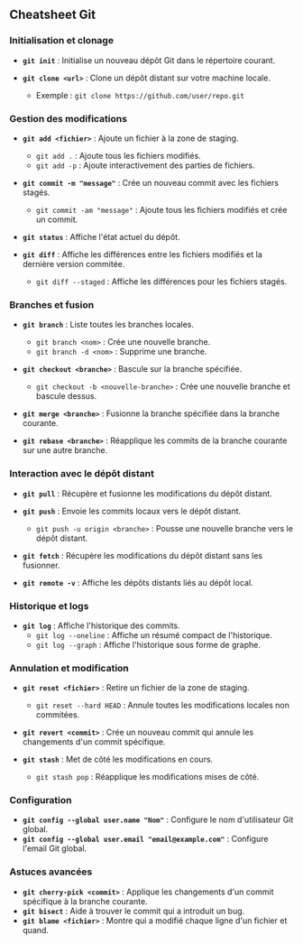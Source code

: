 ## Cheatsheet Git

### Initialisation et clonage

- **`git init`** : Initialise un nouveau dépôt Git dans le répertoire courant.

- **`git clone <url>`** : Clone un dépôt distant sur votre machine locale.
  - Exemple : `git clone https://github.com/user/repo.git`

### Gestion des modifications

- **`git add <fichier>`** : Ajoute un fichier à la zone de staging.
  - `git add .` : Ajoute tous les fichiers modifiés.
  - `git add -p` : Ajoute interactivement des parties de fichiers.

- **`git commit -m "message"`** : Crée un nouveau commit avec les fichiers stagés.
  - `git commit -am "message"` : Ajoute tous les fichiers modifiés et crée un commit.

- **`git status`** : Affiche l'état actuel du dépôt.

- **`git diff`** : Affiche les différences entre les fichiers modifiés et la dernière version commitée.
  - `git diff --staged` : Affiche les différences pour les fichiers stagés.

### Branches et fusion

- **`git branch`** : Liste toutes les branches locales.
  - `git branch <nom>` : Crée une nouvelle branche.
  - `git branch -d <nom>` : Supprime une branche.

- **`git checkout <branche>`** : Bascule sur la branche spécifiée.
  - `git checkout -b <nouvelle-branche>` : Crée une nouvelle branche et bascule dessus.

- **`git merge <branche>`** : Fusionne la branche spécifiée dans la branche courante.

- **`git rebase <branche>`** : Réapplique les commits de la branche courante sur une autre branche.

### Interaction avec le dépôt distant

- **`git pull`** : Récupère et fusionne les modifications du dépôt distant.

- **`git push`** : Envoie les commits locaux vers le dépôt distant.
  - `git push -u origin <branche>` : Pousse une nouvelle branche vers le dépôt distant.

- **`git fetch`** : Récupère les modifications du dépôt distant sans les fusionner.

- **`git remote -v`** : Affiche les dépôts distants liés au dépôt local.

### Historique et logs

- **`git log`** : Affiche l'historique des commits.
  - `git log --oneline` : Affiche un résumé compact de l'historique.
  - `git log --graph` : Affiche l'historique sous forme de graphe.

### Annulation et modification

- **`git reset <fichier>`** : Retire un fichier de la zone de staging.
  - `git reset --hard HEAD` : Annule toutes les modifications locales non commitées.

- **`git revert <commit>`** : Crée un nouveau commit qui annule les changements d'un commit spécifique.

- **`git stash`** : Met de côté les modifications en cours.
  - `git stash pop` : Réapplique les modifications mises de côté.

### Configuration

- **`git config --global user.name "Nom"`** : Configure le nom d'utilisateur Git global.
- **`git config --global user.email "email@example.com"`** : Configure l'email Git global.

### Astuces avancées

- **`git cherry-pick <commit>`** : Applique les changements d'un commit spécifique à la branche courante.
- **`git bisect`** : Aide à trouver le commit qui a introduit un bug.
- **`git blame <fichier>`** : Montre qui a modifié chaque ligne d'un fichier et quand.